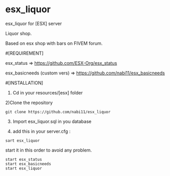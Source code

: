 # esx_liquor

esx_liquor for [ESX] server

Liquor shop.

Based on esx shop with bars on FIVEM forum.

#[REQUIREMENT]

esx_status => https://github.com/ESX-Org/esx_status

esx_basicneeds (custom vers) => https://github.com/nabi11/esx_basicneeds

#[INSTALLATION]

1) Cd in your resources/[esx] folder

2)Clone the repository

```
git clone https://github.com/nabi11/esx_liquor
```
3) Import esx_liquor.sql in you database

4) add this in your server.cfg :
```
sart esx_liquor
```

start it in this order to avoid any problem.

```
start esx_status
start esx_basicneeds
start esx_liquor
```
